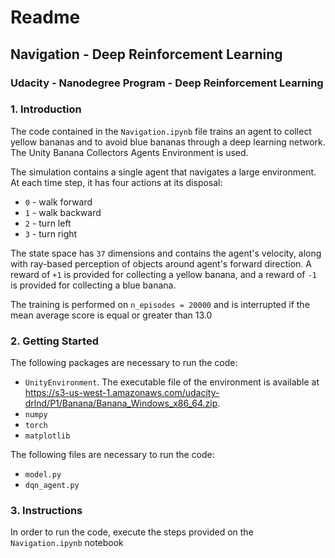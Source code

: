 # Readme

##  Navigation - Deep Reinforcement Learning

### Udacity - Nanodegree Program - Deep Reinforcement Learning

### 1. Introduction

The code contained in the ```Navigation.ipynb``` file trains an agent to collect yellow bananas and to avoid blue bananas through a deep learning network. The Unity Banana Collectors Agents Environment is used.

The simulation contains a single agent that navigates a large environment.  At each time step, it has four actions at its disposal:
- `0` - walk forward 
- `1` - walk backward
- `2` - turn left
- `3` - turn right

The state space has `37` dimensions and contains the agent's velocity, along with ray-based perception of objects around agent's forward direction.  A reward of `+1` is provided for collecting a yellow banana, and a reward of `-1` is provided for collecting a blue banana. 

The training is performed on ```n_episodes = 20000``` and is interrupted if the mean average score is equal or greater than 13.0 

### 2. Getting Started

The following packages are necessary to run the code:
- ```UnityEnvironment```. The executable file of the environment is available at https://s3-us-west-1.amazonaws.com/udacity-drlnd/P1/Banana/Banana_Windows_x86_64.zip.
- ```numpy```
- ```torch```
- ```matplotlib```

The following files are necessary to run the code:
- ```model.py```
- ```dqn_agent.py```

### 3. Instructions

In order to run the code, execute the steps provided on the ```Navigation.ipynb``` notebook
